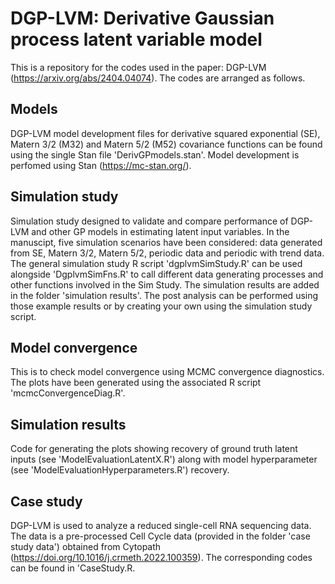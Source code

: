 # DGP-LVM: Derivative Gaussian process latent variable model
This is a repository for the codes used in the paper: DGP-LVM (https://arxiv.org/abs/2404.04074). The codes are arranged as follows.
## Models
DGP-LVM model development files for derivative squared exponential (SE), Matern 3/2 (M32) and Matern 5/2 (M52) covariance functions can be found using the single Stan file 'DerivGPmodels.stan'. Model development is perfomed using Stan (https://mc-stan.org/).
## Simulation study
Simulation study designed to validate and compare performance of DGP-LVM and other GP models in estimating latent input variables. In the manuscipt, five simulation scenarios have been considered: data generated from SE, Matern 3/2, Matern 5/2, periodic data and periodic with trend data. The general simulation study R script 'dgplvmSimStudy.R' can be used alongside 'DgplvmSimFns.R' to call different data generating processes and other functions involved in the Sim Study. The simulation results are added in the folder 'simulation results'. The post analysis can be performed using those example results or by creating your own using the simulation study script.
## Model convergence
This is to check model convergence using MCMC convergence diagnostics. The plots have been generated using the associated R script 'mcmcConvergenceDiag.R'. 
## Simulation results
Code for generating the plots showing recovery of ground truth latent inputs (see 'ModelEvaluationLatentX.R') along with model hyperparameter (see 'ModelEvaluationHyperparameters.R') recovery.
## Case study
DGP-LVM is used to analyze a reduced single-cell RNA sequencing data. The data is a pre-processed Cell Cycle data (provided in the folder 'case study data') obtained from Cytopath (https://doi.org/10.1016/j.crmeth.2022.100359). The corresponding codes can be found in 'CaseStudy.R\.
